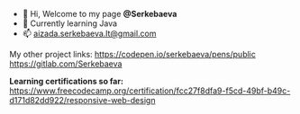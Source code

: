 - 👋 Hi, Welcome to my page **@Serkebaeva**
- 🌱 Currently learning Java
- 📫 aizada.serkebaeva.lt@gmail.com

My other project links:
https://codepen.io/serkebaeva/pens/public
https://gitlab.com/Serkebaeva

**Learning certifications so far:**
https://www.freecodecamp.org/certification/fcc27f8dfa9-f5cd-49bf-b49c-d171d82dd922/responsive-web-design



<!---
Serkebaeva/Serkebaeva is a ✨ special ✨ repository because its `README.md` (this file) appears on your GitHub profile.
You can click the Preview link to take a look at your changes.
--->

